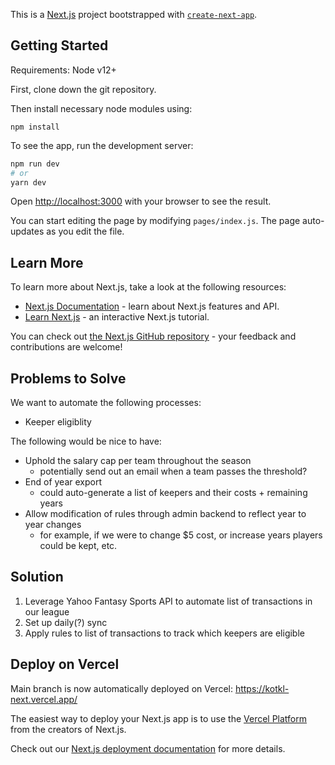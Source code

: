 This is a [Next.js](https://nextjs.org/) project bootstrapped with [`create-next-app`](https://github.com/vercel/next.js/tree/canary/packages/create-next-app).

## Getting Started

Requirements:
Node v12+

First, clone down the git repository. 

Then install necessary node modules using:

```npm install```

To see the app, run the development server:

```bash
npm run dev
# or
yarn dev
```

Open [http://localhost:3000](http://localhost:3000) with your browser to see the result.

You can start editing the page by modifying `pages/index.js`. The page auto-updates as you edit the file.

## Learn More

To learn more about Next.js, take a look at the following resources:

- [Next.js Documentation](https://nextjs.org/docs) - learn about Next.js features and API.
- [Learn Next.js](https://nextjs.org/learn) - an interactive Next.js tutorial.

You can check out [the Next.js GitHub repository](https://github.com/vercel/next.js/) - your feedback and contributions are welcome!

## Problems to Solve

We want to automate the following processes:
- Keeper eligiblity

The following would be nice to have:
- Uphold the salary cap per team throughout the season
  - potentially send out an email when a team passes the threshold?
- End of year export
  - could auto-generate a list of keepers and their costs + remaining years
- Allow modification of rules through admin backend to reflect year to year changes
  - for example, if we were to change $5 cost, or increase years players could be kept, etc. 
  
## Solution

1. Leverage Yahoo Fantasy Sports API to automate list of transactions in our league
2. Set up daily(?) sync
3. Apply rules to list of transactions to track which keepers are eligible

## Deploy on Vercel

Main branch is now automatically deployed on Vercel:  https://kotkl-next.vercel.app/

The easiest way to deploy your Next.js app is to use the [Vercel Platform](https://vercel.com/import?utm_medium=default-template&filter=next.js&utm_source=create-next-app&utm_campaign=create-next-app-readme) from the creators of Next.js.

Check out our [Next.js deployment documentation](https://nextjs.org/docs/deployment) for more details.
